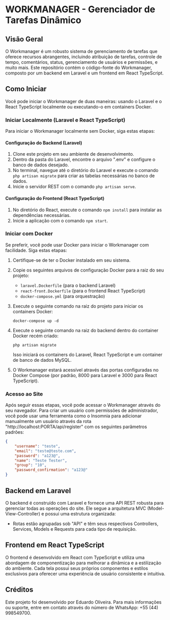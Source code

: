 # WORKMANAGER - Gerenciador de Tarefas Dinâmico

## Visão Geral

O Workmanager é um robusto sistema de gerenciamento de tarefas que oferece recursos abrangentes, incluindo atribuição de tarefas, controle de tempo, comentários, status, gerenciamento de usuários e permissões, e muito mais. Este repositório contém o código-fonte do Workmanager, composto por um backend em Laravel e um frontend em React TypeScript.

## Como Iniciar

Você pode iniciar o Workmanager de duas maneiras: usando o Laravel e o React TypeScript localmente ou executando-o em containers Docker.

### Iniciar Localmente (Laravel e React TypeScript)

Para iniciar o Workmanager localmente sem Docker, siga estas etapas:

#### Configuração do Backend (Laravel)

1. Clone este projeto em seu ambiente de desenvolvimento.
2. Dentro da pasta do Laravel, encontre o arquivo ".env" e configure o banco de dados desejado.
3. No terminal, navegue até o diretório do Laravel e execute o comando `php artisan migrate` para criar as tabelas necessárias no banco de dados.
4. Inicie o servidor REST com o comando `php artisan serve`.

#### Configuração do Frontend (React TypeScript)

1. No diretório do React, execute o comando `npm install` para instalar as dependências necessárias.
2. Inicie a aplicação com o comando `npm start`.

### Iniciar com Docker

Se preferir, você pode usar Docker para iniciar o Workmanager com facilidade. Siga estas etapas:

1. Certifique-se de ter o Docker instalado em seu sistema.

2. Copie os seguintes arquivos de configuração Docker para a raiz do seu projeto:

   - `laravel.Dockerfile` (para o backend Laravel)
   - `react-front.Dockerfile` (para o frontend React TypeScript)
   - `docker-compose.yml` (para orquestração)

3. Execute o seguinte comando na raiz do projeto para iniciar os containers Docker:

   ```
   docker-compose up -d
   ```
4. Execute o seguinte comando na raiz do backend dentro do container Docker recém criado:

   ```
   php artisan migrate
   ```
   
   Isso iniciará os containers do Laravel, React TypeScript e um container de banco de dados MySQL.

4. O Workmanager estará acessível através das portas configuradas no Docker Compose (por padrão, 8000 para Laravel e 3000 para React TypeScript).

### Acesso ao Site

Após seguir essas etapas, você pode acessar o Workmanager através do seu navegador. Para criar um usuário com permissões de administrador, você pode usar uma ferramenta como o Insomnia para adicionar manualmente um usuário através da rota "http://localhost:PORTA/api/register" com os seguintes parâmetros padrões:

```json
{
    "username": "teste",
    "email": "teste@teste.com",
    "password": "a123@",
    "name": "Teste Tester",
    "group": "10",
    "password_confirmation": "a123@"
}
```

## Backend em Laravel

O backend é construído com Laravel e fornece uma API REST robusta para gerenciar todas as operações do site. Ele segue a arquitetura MVC (Model-View-Controller) e possui uma estrutura organizada:

- Rotas estão agrupadas sob "API" e têm seus respectivos Controllers, Services, Models e Requests para cada tipo de requisição.

## Frontend em React TypeScript

O frontend é desenvolvido em React com TypeScript e utiliza uma abordagem de componentização para melhorar a dinâmica e a estilização do ambiente. Cada tela possui seus próprios componentes e estilos exclusivos para oferecer uma experiência de usuário consistente e intuitiva.

## Créditos

Este projeto foi desenvolvido por Eduardo Oliveira. Para mais informações ou suporte, entre em contato através do número de WhatsApp: +55 (44) 998549700.

